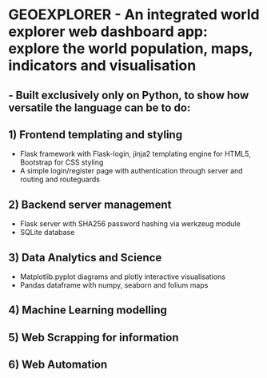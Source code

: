 # GEOEXPLORER - An integrated world explorer web dashboard app: explore the world population, maps, indicators and visualisation
## - Built exclusively only on Python, to show how versatile the language can be to do:
## 1) Frontend templating and styling
- Flask framework with Flask-login, jinja2 templating engine for HTML5, Bootstrap for CSS styling
- A simple login/register page with authentication through server and routing and routeguards
## 2) Backend server management
- Flask server with SHA256 password hashing via werkzeug module
- SQLite database
## 3) Data Analytics and Science
- Matplotlib.pyplot diagrams and plotly interactive visualisations
- Pandas dataframe with numpy, seaborn and folium maps
## 4) Machine Learning modelling
## 5) Web Scrapping for information
## 6) Web Automation
